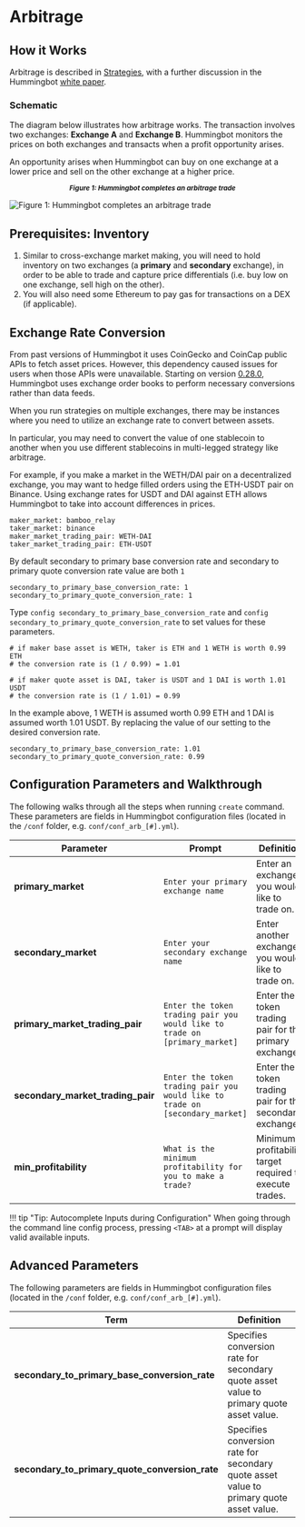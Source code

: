 # Arbitrage

## How it Works

Arbitrage is described in [Strategies](/strategies/), with a further discussion in the Hummingbot [white paper](https://hummingbot.io/hummingbot.pdf).

### Schematic

The diagram below illustrates how arbitrage works.  The transaction involves two exchanges: **Exchange A** and **Exchange B**. Hummingbot monitors the prices on both exchanges and transacts when a profit opportunity arises.

An opportunity arises when Hummingbot can buy on one exchange at a lower price and sell on the other exchange at a higher price.

<small><center>***Figure 1: Hummingbot completes an arbitrage trade***</center></small>

![Figure 1: Hummingbot completes an arbitrage trade](/assets/img/arbitrage.png)

## Prerequisites: Inventory

1. Similar to cross-exchange market making, you will need to hold inventory on two exchanges (a **primary** and **secondary** exchange), in order to be able to trade and capture price differentials (i.e. buy low on one exchange, sell high on the other).
2. You will also need some Ethereum to pay gas for transactions on a DEX (if applicable).

## Exchange Rate Conversion

From past versions of Hummingbot it uses CoinGecko and CoinCap public APIs to fetch asset prices. However, this dependency caused issues for users when those APIs were unavailable. Starting on version [0.28.0](/release-notes/0.28.0/#removed-dependency-on-external-data-feeds), Hummingbot uses exchange order books to perform necessary conversions rather than data feeds.

When you run strategies on multiple exchanges, there may be instances where you need to utilize an exchange rate to convert between assets.

In particular, you may need to convert the value of one stablecoin to another when you use different stablecoins in multi-legged strategy like arbitrage.

For example, if you make a market in the WETH/DAI pair on a decentralized exchange, you may want to hedge filled orders using the ETH-USDT pair on Binance. Using exchange rates for USDT and DAI against ETH allows Hummingbot to take into account differences in prices.


```
maker_market: bamboo_relay
taker_market: binance
maker_market_trading_pair: WETH-DAI
taker_market_trading_pair: ETH-USDT
```

By default secondary to primary base conversion rate and secondary to primary quote conversion rate value are both `1`


```
secondary_to_primary_base_conversion_rate: 1
secondary_to_primary_quote_conversion_rate: 1
```


Type `config secondary_to_primary_base_conversion_rate` and `config secondary_to_primary_quote_conversion_rate` to set values for these parameters. 


```
# if maker base asset is WETH, taker is ETH and 1 WETH is worth 0.99 ETH
# the conversion rate is (1 / 0.99) = 1.01

# if maker quote asset is DAI, taker is USDT and 1 DAI is worth 1.01 USDT
# the conversion rate is (1 / 1.01) = 0.99
```

In the example above, 1 WETH is assumed worth 0.99 ETH and 1 DAI is assumed worth 1.01 USDT. By replacing the value of our setting to the desired conversion rate.


```
secondary_to_primary_base_conversion_rate: 1.01
secondary_to_primary_quote_conversion_rate: 0.99
```

## Configuration Parameters and Walkthrough

The following walks through all the steps when running `create` command. These parameters are fields in Hummingbot configuration files (located in the `/conf` folder, e.g. `conf/conf_arb_[#].yml`).

| Parameter | Prompt | Definition |
|-----------|--------|------------|
| **primary_market** | `Enter your primary exchange name` | Enter an exchange you would like to trade on. |
| **secondary_market** | `Enter your secondary exchange name` | Enter another exchange you would like to trade on. |
| **primary_market_trading_pair** | `Enter the token trading pair you would like to trade on [primary_market]` | Enter the token trading pair for the primary exchange. |
| **secondary_market_trading_pair** | `Enter the token trading pair you would like to trade on [secondary_market]` | Enter the token trading pair for the secondary exchange. |
| **min_profitability** | `What is the minimum profitability for you to make a trade?` | Minimum profitability target required to execute trades. |

!!! tip "Tip: Autocomplete Inputs during Configuration"
    When going through the command line config process, pressing `<TAB>` at a prompt will display valid available inputs.

## Advanced Parameters

The following parameters are fields in Hummingbot configuration files (located in the `/conf` folder, e.g. `conf/conf_arb_[#].yml`).

| Term | Definition |
|------|------------|
| **secondary_to_primary_base_conversion_rate** | Specifies conversion rate for secondary quote asset value to primary quote asset value.
| **secondary_to_primary_quote_conversion_rate** | Specifies conversion rate for secondary quote asset value to primary quote asset value.